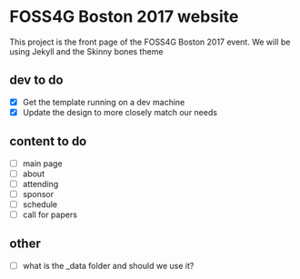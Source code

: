 # FOSS4G Boston 2017 website

This project is the front page of the FOSS4G Boston 2017 event. We will be using Jekyll and the Skinny bones theme


## dev to do

- [x] Get the template running on a dev machine
- [x] Update the design to more closely match our needs

## content to do

- [ ] main page
- [ ] about
- [ ] attending
- [ ] sponsor
- [ ] schedule
- [ ] call for papers

## other

- [ ] what is the \_data folder and should we use it?
